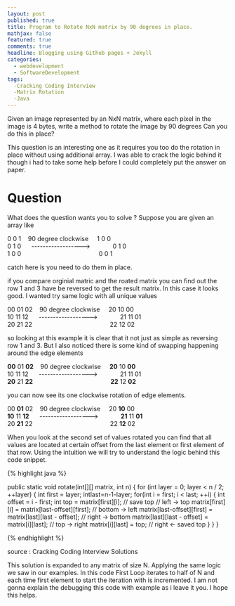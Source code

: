 ```yaml
---
layout: post
published: true
title: Program to Rotate NxN matrix by 90 degrees in place.
mathjax: false
featured: true
comments: true
headline: Blogging using Github pages + Jekyll
categories: 
  - webdevelopment
  - SoftwareDevelopment
tags: 
  -Cracking Coding Interview
  -Matrix Rotation
  -Java
---
```

Given an image represented by an NxN matrix, where each pixel in the image is 4 bytes, write a method to rotate the image by 90 degrees Can you do this in place?

This question is an interesting one as it requires you too do the rotation in place without using additional array. I was able to crack the logic behind it though i had to take some help before I could completely put the answer on paper.

Question
========

What does the question wants you to solve ? Suppose you are given an array like 

  0 0 1 &nbsp;&nbsp;&nbsp;90 degree clockwise &nbsp;&nbsp;&nbsp;&nbsp;1 0 0 <br>
  0 1 0 &nbsp;&nbsp;&nbsp;&nbsp;&nbsp;------------------>&nbsp;&nbsp;&nbsp;&nbsp;&nbsp;&nbsp;&nbsp;&nbsp;&nbsp;&nbsp;&nbsp;&nbsp; 0 1 0 <br>
  1 0 0 &nbsp;&nbsp;&nbsp;&nbsp;&nbsp;&nbsp;&nbsp;&nbsp;&nbsp;&nbsp;&nbsp;&nbsp;&nbsp;&nbsp;&nbsp;&nbsp;&nbsp;&nbsp;&nbsp;&nbsp;&nbsp;&nbsp;&nbsp;&nbsp;&nbsp;&nbsp;&nbsp;&nbsp;&nbsp;&nbsp;&nbsp;&nbsp;&nbsp;&nbsp;&nbsp;&nbsp;&nbsp;&nbsp;&nbsp;&nbsp;&nbsp;&nbsp;&nbsp; 0 0 1 <br>

  catch here is you need to do them in place.

 if you compare orginial matric and the roated matrix you can find out the row 1 and 3 have be reversed to get the result matrix. In this case it looks good. I wanted try same logic with all unique values 

  00 01 02 &nbsp;&nbsp;&nbsp;90 degree clockwise &nbsp;&nbsp;&nbsp;&nbsp;20 10 00 <br>
  10 11 12 &nbsp;&nbsp;&nbsp;&nbsp;&nbsp;------------------>&nbsp;&nbsp;&nbsp;&nbsp;&nbsp;&nbsp;&nbsp;&nbsp;&nbsp;&nbsp;&nbsp;&nbsp; 21 11 01 <br>
  20 21 22 &nbsp;&nbsp;&nbsp;&nbsp;&nbsp;&nbsp;&nbsp;&nbsp;&nbsp;&nbsp;&nbsp;&nbsp;&nbsp;&nbsp;&nbsp;&nbsp;&nbsp;&nbsp;&nbsp;&nbsp;&nbsp;&nbsp;&nbsp;&nbsp;&nbsp;&nbsp;&nbsp;&nbsp;&nbsp;&nbsp;&nbsp;&nbsp;&nbsp;&nbsp;&nbsp;&nbsp;&nbsp;&nbsp;&nbsp;&nbsp;&nbsp;&nbsp;&nbsp; 22 12 02 <br>

 

  so looking at this example it is clear that it not just as simple as reversing row 1 and 3. But I also noticed there is some kind of swapping happening around the edge elements

  **00** 01 **02** &nbsp;&nbsp;&nbsp;90 degree clockwise &nbsp;&nbsp;&nbsp;&nbsp;**20** 10 **00** <br>
  10 11 12 &nbsp;&nbsp;&nbsp;&nbsp;&nbsp;------------------>&nbsp;&nbsp;&nbsp;&nbsp;&nbsp;&nbsp;&nbsp;&nbsp;&nbsp;&nbsp;&nbsp;&nbsp; 21 11 01 <br>
  **20** 21 **22** &nbsp;&nbsp;&nbsp;&nbsp;&nbsp;&nbsp;&nbsp;&nbsp;&nbsp;&nbsp;&nbsp;&nbsp;&nbsp;&nbsp;&nbsp;&nbsp;&nbsp;&nbsp;&nbsp;&nbsp;&nbsp;&nbsp;&nbsp;&nbsp;&nbsp;&nbsp;&nbsp;&nbsp;&nbsp;&nbsp;&nbsp;&nbsp;&nbsp;&nbsp;&nbsp;&nbsp;&nbsp;&nbsp;&nbsp;&nbsp;&nbsp;&nbsp;&nbsp; **22** 12 **02** <br>

 
you can now see its one clockwise rotation of edge elements.

  00 **01** 02 &nbsp;&nbsp;&nbsp;90 degree clockwise &nbsp;&nbsp;&nbsp;&nbsp;20 **10** 00 <br>
  **10** 11 **12** &nbsp;&nbsp;&nbsp;&nbsp;&nbsp;------------------>&nbsp;&nbsp;&nbsp;&nbsp;&nbsp;&nbsp;&nbsp;&nbsp;&nbsp;&nbsp;&nbsp;&nbsp; **21** 11 **01** <br>
  20 **21** 22 &nbsp;&nbsp;&nbsp;&nbsp;&nbsp;&nbsp;&nbsp;&nbsp;&nbsp;&nbsp;&nbsp;&nbsp;&nbsp;&nbsp;&nbsp;&nbsp;&nbsp;&nbsp;&nbsp;&nbsp;&nbsp;&nbsp;&nbsp;&nbsp;&nbsp;&nbsp;&nbsp;&nbsp;&nbsp;&nbsp;&nbsp;&nbsp;&nbsp;&nbsp;&nbsp;&nbsp;&nbsp;&nbsp;&nbsp;&nbsp;&nbsp;&nbsp;&nbsp; 22 **12** 02 <br>


 When you look at the second set of values rotated you can find that all values are located at certain offset from the last element or first element of that row. Using the intuition we will try to understand the logic behind this code snippet.

 {% highlight java %}
 
 public static void rotate(int[][] matrix, int n) { 
  for (int layer = 0; layer < n / 2; ++layer) {
    int first = layer; intlast=n-1-layer;
    for(int i = first; i < last; ++i) {
      int offset = i - first;
      int top = matrix[first][i]; // save top
      // left -> top
      matrix[first][i] = matrix[last-offset][first];
      // bottom -> left
      matrix[last-offset][first] = matrix[last][last - offset];
      // right -> bottom
      matrix[last][last - offset] = matrix[i][last];
      // top -> right
      matrix[i][last] = top; // right <- saved top 
      }
    }
}

{% endhighlight %}

source : Cracking Coding Interview Solutions

This solution is expanded to any matrix of size N. Applying the same logic we saw in our examples. In this code First Loop iterates to half of N and each time first element to start the iteration with is incremented. I am not gonna explain the debugging this code with example as i leave it you. I hope this helps.